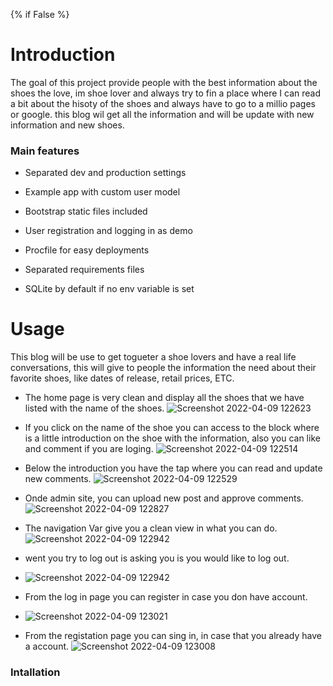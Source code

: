 {% if False %}

# Introduction

The goal of this project provide people with the best information about the shoes the love, im shoe lover and always try to fin a place where I can read a bit about the hisoty of the shoes and always have to go to a millio pages or google. this blog wil get all the information and will be update with new information and new shoes.



### Main features

* Separated dev and production settings

* Example app with custom user model

* Bootstrap static files included

* User registration and logging in as demo

* Procfile for easy deployments

* Separated requirements files

* SQLite by default if no env variable is set

# Usage

This blog will be use to get togueter a shoe lovers and have a real life conversations, this will give to people the information the need about their favorite shoes, like dates of release, retail prices, ETC.

* The home page is very clean and display all the shoes that we have listed with the name of the shoes.
![Screenshot 2022-04-09 122623](https://user-images.githubusercontent.com/83575427/162573033-482bbce4-a0f2-4405-98e1-501ceb886085.png)

* If you click on the name of the shoe you can access to the block where is a little introduction on the shoe with the information, also you can like and comment if you are loging.
![Screenshot 2022-04-09 122514](https://user-images.githubusercontent.com/83575427/162573049-c7f5a5ef-d1ec-4edf-af67-786e8e32f360.png)

* Below the introduction you have the tap where you can read and update new comments.
![Screenshot 2022-04-09 122529](https://user-images.githubusercontent.com/83575427/162573071-1dd6f857-8386-430d-bf2f-1de606d7ee9f.png)

* Onde admin site, you can upload new post and approve comments.
![Screenshot 2022-04-09 122827](https://user-images.githubusercontent.com/83575427/162573087-70c4e260-1af6-4b8d-ae38-653eda71c710.png)

* The navigation Var  give you a clean view in what you can do.
![Screenshot 2022-04-09 122942](https://user-images.githubusercontent.com/83575427/162573139-3c93dbc9-b404-4542-a36f-7a128abf19bb.png)

* went you try to log out is asking you is you would like to log out.
* ![Screenshot 2022-04-09 122942](https://user-images.githubusercontent.com/83575427/162573149-b57974b7-81ef-46cc-8ca9-d91d6e48133d.png)

* From the log in page you can register in case you don have account.
* ![Screenshot 2022-04-09 123021](https://user-images.githubusercontent.com/83575427/162573152-b35d1638-2df5-49a0-8bb9-f59b62c88d2f.png)

* From the registation page you can sing in, in case that you already have a account.
![Screenshot 2022-04-09 123008](https://user-images.githubusercontent.com/83575427/162573158-3089b7e8-cf4a-43a9-9815-4c0094ebbdec.png)

### Intallation


    

      
### 


    

      


